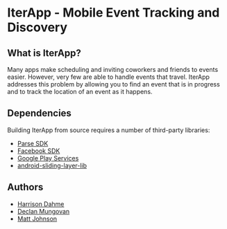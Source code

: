 # IterApp - Mobile Event Tracking and Discovery

## What is IterApp?
Many apps make scheduling and inviting coworkers and friends to events easier.
However, very few are able to handle events that travel. IterApp addresses this
problem by allowing you to find an event that is in progress and to track the
location of an event as it happens.

## Dependencies
Building IterApp from source requires a number of third-party libraries:

* [Parse SDK](https://www.parse.com/docs/android_guide)
* [Facebook SDK](https://developers.facebook.com/docs/android/)
* [Google Play Services](http://developer.android.com/google/play-services/setup.html)
* [android-sliding-layer-lib](https://github.com/6wunderkinder/android-sliding-layer-lib)

## Authors
* [Harrison Dahme](http://www.github.com/hdahme)
* [Declan Mungovan](http://www.github.com/mungovan)
* [Matt Johnson](http://www.github.com/mattyjams)
